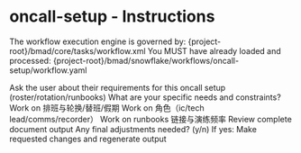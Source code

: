 # oncall-setup - Instructions

<critical>The workflow execution engine is governed by: {project-root}/bmad/core/tasks/workflow.xml</critical>
<critical>You MUST have already loaded and processed: {project-root}/bmad/snowflake/workflows/oncall-setup/workflow.yaml</critical>

<workflow>

<step n="1" goal="Understand Requirements">
<action>Ask the user about their requirements for this oncall setup (roster/rotation/runbooks)</action>
<ask>What are your specific needs and constraints?</ask>
</step>

<step n="2" goal="排班与轮换/替班/假期">
<action>Work on 排班与轮换/替班/假期</action>
<template-output section="roster"/>
</step>

<step n="3" goal="角色（IC/Tech Lead/Comms/Recorder）">
<action>Work on 角色（ic/tech lead/comms/recorder）</action>
<template-output section="roles"/>
</step>

<step n="4" goal="Runbooks 链接与演练频率">
<action>Work on runbooks 链接与演练频率</action>
<template-output section="runbooks"/>
</step>

<step n="5" goal="Review and Finalize">
<action>Review complete document output</action>
<ask>Any final adjustments needed? (y/n)</ask>
<check>If yes:</check>
  <action>Make requested changes and regenerate output</action>
</step>

</workflow>
